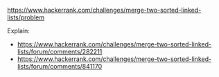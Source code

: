 https://www.hackerrank.com/challenges/merge-two-sorted-linked-lists/problem

Explain:
- https://www.hackerrank.com/challenges/merge-two-sorted-linked-lists/forum/comments/282211
- https://www.hackerrank.com/challenges/merge-two-sorted-linked-lists/forum/comments/841170
